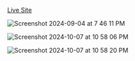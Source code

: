 [Live Site](https://nitinambegave.netlify.app/)


![Screenshot 2024-09-04 at 7 46 11 PM](https://github.com/user-attachments/assets/8a339f08-fbdc-4a38-a326-3fca144f7208)

![Screenshot 2024-10-07 at 10 58 06 PM](https://github.com/user-attachments/assets/f26fbeae-e13c-480a-ba85-9612592347a4)

![Screenshot 2024-10-07 at 10 58 20 PM](https://github.com/user-attachments/assets/569bd27c-1edf-4315-92ff-a867873001e6)

